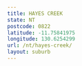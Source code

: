 ```yaml
---
title: HAYES CREEK
state: NT
postcode: 0822
latitude: -11.75841975
longitude: 130.6254299
url: /nt/hayes-creek/
layout: suburb
---
```

